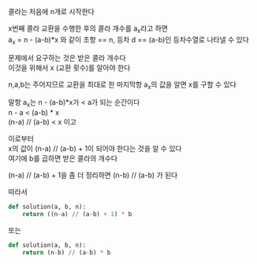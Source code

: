 콜라는 처음에 n개로 시작한다  

x번째 콜라 교환을 수행한 후의 콜라 개수를 a<sub>x</sub>라고 하면  
a<sub>x</sub> = n - (a-b)*x 와 같이 초항 == n, 등차 d == (a-b)인 등차수열로 나타낼 수 있다  

문제에서 요구하는 것은 받은 콜라 개수다  
이것을 위해서 x (교환 횟수)를 알아야 한다  

n,a,b는 주어지므로 교환을 최대로 한 마지막항 a<sub>x</sub>의 값을 알면 x를 구할 수 있다    

말항 a<sub>x</sub>는 n - (a-b)*x가 < a가 되는 순간이다  
n - a < (a-b) * x  
(n-a) // (a-b) < x 이고  

이로부터  
x의 값이 (n-a) // (a-b) + 1이 되어야 한다는 것을 알 수 있다  
여기에 b를 곱하면 받은 콜라의 개수다  

(n-a) // (a-b) + 1을 좀 더 정리하면 (n-b) // (a-b) 가 된다


따라서  
```python
def solution(a, b, n):
    return ((n-a) // (a-b) + 1) * b
```
또는  
```python
def solution(a, b, n):
    return (n-b) // (a-b) * b
``` 




